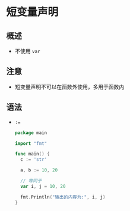 # 短变量声明

## 概述

+ 不使用 `var`

## 注意

+ 短变量声明不可以在函数外使用，多用于函数内

## 语法

+ `:=`

  ```go
  package main

  import "fmt"

  func main() {
    c := 'str'

    a, b := 10, 20

    // 等同于
    var i, j = 10, 20

    fmt.Println("输出的内容为:", i, j)
  }
  ```
